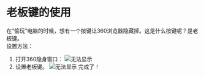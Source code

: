 # 老板键的使用
在“偷玩”电脑的时候，想有一个按键让360浏览器隐藏掉。这是什么按键呢？是老板键。<br>
设置方法：
1. 打开360隐身窗口：
![无法显示](https://raw.githubusercontent.com/momoNorthy/article/master/img/laobanjian-1.bmp)
2. 设置老板键。
![无法显示](https://raw.githubusercontent.com/momoNorthy/article/master/img/laobanjian-2.bmp)
完成了！
